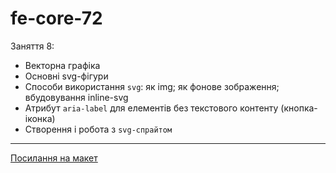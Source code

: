 # fe-core-72

Заняття 8:

- Векторна графіка
- Основні svg-фігури
- Способи використання `svg`: як img; як фонове зображення; вбудовування inline-svg
- Атрибут `aria-label` для елементів без текстового контенту (кнопка-іконка)
- Створення і робота з `svg-спрайтом`

---

[Посилання на макет](https://www.figma.com/file/z6Rb84e4NKxe66QNokOWA8/Barbershop-EN?node-id=1374%3A32)
